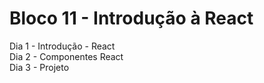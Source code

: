 # Bloco 11 - Introdução à React
Dia 1 - Introdução - React  
Dia 2 - Componentes React  
Dia 3 - Projeto  